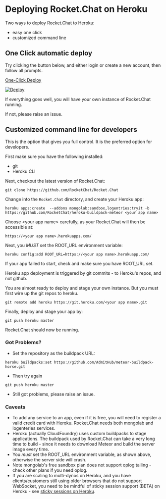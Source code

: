 # Deploying Rocket.Chat on Heroku

Two ways to deploy Rocket.Chat to Heroku:

* easy one click
* customized command line

## One Click automatic deploy

Try clicking the button below, and either login or create a new account, then follow all prompts.

[One-Click Deploy](https://heroku.com/deploy?template=https://github.com/RocketChat/Rocket.Chat/tree/master)

[![Deploy](https://www.herokucdn.com/deploy/button.png)](https://heroku.com/deploy?template=https://github.com/RocketChat/Rocket.Chat/tree/master)

If everything goes well, you will have your own instance of Rocket.Chat running.

If not, please raise an issue.

## Customized command line for developers

This is the option that gives you full control.  It is the preferred option for developers.

First make sure you have the following installed:

* git
* Heroku CLI

Next, checkout the latest version of Rocket.Chat:

```
git clone https://github.com/RocketChat/Rocket.Chat
```

Change into the `Rocket.Chat` directory, and create your Heroku app:

```
heroku apps:create  --addons mongolab:sandbox,logentries:tryit -b https://github.com/RocketChat/heroku-buildpack-meteor <your app name>
```

Choose \<your app name> carefully, as your Rocket.Chat will then be accessible at:

```
https://<your app name>.herokuapps.com/
```

Next, you *MUST* set the ROOT_URL environment variable:

```
heroku config:add ROOT_URL=https://<your app name>.herokuapp.com/
```

If your app failed to start, check and make sure you have ROOT_URL set.

Heroku app deployment is triggered by git commits - to Heroku's repos, and not github.

You are almost ready to deploy and stage your own instance.  But you must first wire up the git repos to heroku.

```
git remote add heroku https://git.heroku.com/<your app name>.git
```

Finally, deploy and stage your app by:

```
git push heroku master
```

Rocket.Chat should now be running.

### Got Problems?
* Set the repository as the buildpack URL:
```
heroku buildpacks:set https://github.com/AdmitHub/meteor-buildpack-horse.git
```
* Then try again
```
git push heroku master
```
* Still got problems, please raise an issue.


### Caveats
* To add any service to an app, even if it is free, you will need to register a valid credit card with Heroku.   Rocket.Chat needs both mongolab and logenteries services.
* Heroku (actually CloudFoundry) uses custom buildpacks to stage applications.  The buildpack used by Rocket.Chat can take a very long time to build - since it needs to download Meteor and build the server image every time.
* You *must*  set the ROOT_URL environment variable, as shown above, otherwise the server side will crash.
* Note mongolab's free sandbox plan does not support oplog tailing - check other plans if you need oplog.
* If you are scaling to multi-dynos on Heroku, and you have clients/customers still using older browsers that do not support WebSocket, you need to be mindful of sticky session support (BETA) on Heroku - see [sticky sessions on Heroku](https://devcenter.heroku.com/articles/session-affinity).
